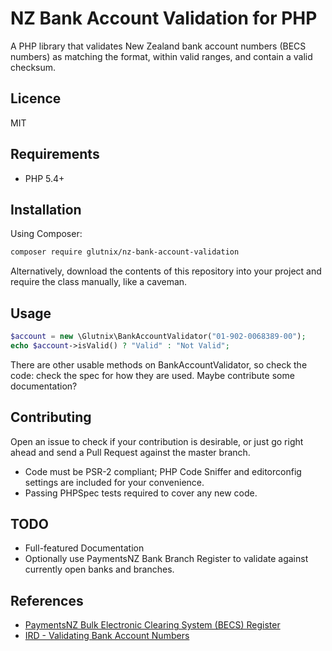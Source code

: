 # NZ Bank Account Validation for PHP

A PHP library that validates New Zealand bank account numbers (BECS numbers) as matching the format, within valid ranges, and contain a valid checksum.

## Licence
MIT

## Requirements
* PHP 5.4+

## Installation

Using Composer:

```sh
composer require glutnix/nz-bank-account-validation
```

Alternatively, download the contents of this repository into your project and require the class manually, like a caveman.

## Usage
```php
$account = new \Glutnix\BankAccountValidator("01-902-0068389-00");
echo $account->isValid() ? "Valid" : "Not Valid";
```
There are other usable methods on BankAccountValidator, so check the code: check the spec for how they are used. Maybe contribute some documentation?

## Contributing
Open an issue to check if your contribution is desirable, or just go right ahead and send a Pull Request against the master branch.
* Code must be PSR-2 compliant; PHP Code Sniffer and editorconfig settings are included for your convenience.
* Passing PHPSpec tests required to cover any new code.

## TODO
* Full-featured Documentation
* Optionally use PaymentsNZ Bank Branch Register to validate against currently open banks and branches.

## References
* [PaymentsNZ Bulk Electronic Clearing System (BECS) Register](http://www.paymentsnz.co.nz/clearing-systems/bulk-electronic-clearing-system)
* [IRD - Validating Bank Account Numbers](https://www.ird.govt.nz/resources/d/8/d8e49dce-1bda-4875-8acf-9ebf908c6e17/rwt-nrwt-spec-2014.pdf)
